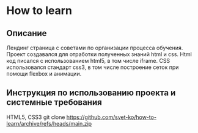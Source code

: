 # How to learn
## Описание
Лендинг страница с советами по организации процесса обучения. Проект создавался для отработки полученных знаний html и css. Html код писался с использованием html5, в том числе iframe. CSS использовался стандарт css3, в том числе построение сеток при помощи flexbox и анимации.
## Инструкция по использованию проекта и системные требования
HTML5, CSS3
git clone https://github.com/svet-ko/how-to-learn/archive/refs/heads/main.zip

